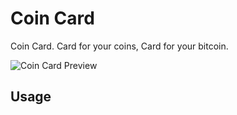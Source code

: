 # Coin Card

Coin Card. Card for your coins, Card for your bitcoin. 

![Coin Card Preview](https://raw.github.com/fundon/coin-card/master/screenshot.png)

## Usage

